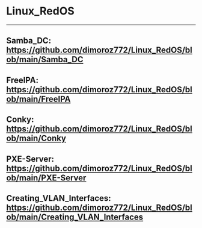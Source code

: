 # Linux_RedOS
------------------------------------------------------------------------------------------------------
Samba_DC: https://github.com/dimoroz772/Linux_RedOS/blob/main/Samba_DC
------------------------------------------------------------------------------------------------------
FreeIPA: https://github.com/dimoroz772/Linux_RedOS/blob/main/FreeIPA
------------------------------------------------------------------------------------------------------
Conky: https://github.com/dimoroz772/Linux_RedOS/blob/main/Conky
------------------------------------------------------------------------------------------------------
PXE-Server: https://github.com/dimoroz772/Linux_RedOS/blob/main/PXE-Server
------------------------------------------------------------------------------------------------------
Creating_VLAN_Interfaces: https://github.com/dimoroz772/Linux_RedOS/blob/main/Creating_VLAN_Interfaces
------------------------------------------------------------------------------------------------------
